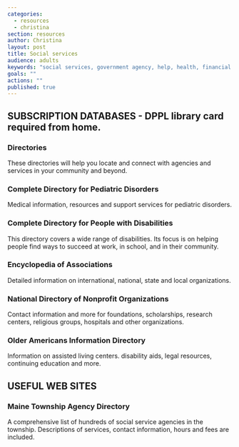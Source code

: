 ```yaml
---
categories: 
  - resources
  - christina
section: resources
author: Christina
layout: post
title: Social services
audience: adults
keywords: "social services, government agency, help, health, financial aid, disorders, medical assistance, financial assistance, mental health"
goals: ""
actions: ""
published: true
---
```


## SUBSCRIPTION DATABASES - DPPL library card required from home.

### Directories

These directories will help you locate and connect with agencies and services in your community and beyond.

### Complete Directory for Pediatric Disorders
Medical information, resources and support services for pediatric disorders.

### Complete Directory for People with Disabilities
This directory covers a wide range of disabilities. Its focus is on helping people find ways to succeed at work, in school, and in their community.

### Encyclopedia of Associations
Detailed information on international, national, state and local organizations.

### National Directory of Nonprofit Organizations
Contact information and more for foundations, scholarships, research centers, religious groups, hospitals and other organizations.

### Older Americans Information Directory
Information on assisted living centers. disability aids, legal resources, continuing education and more.

## USEFUL WEB SITES

### Maine Township Agency Directory

A comprehensive list of hundreds of social service agencies in the township. Descriptions of services, contact information, hours and fees are included.